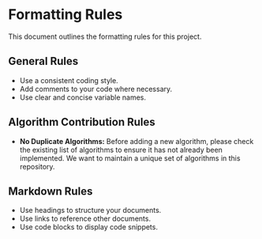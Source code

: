 # Formatting Rules

This document outlines the formatting rules for this project.

## General Rules

*   Use a consistent coding style.
*   Add comments to your code where necessary.
*   Use clear and concise variable names.

## Algorithm Contribution Rules

*   **No Duplicate Algorithms:** Before adding a new algorithm, please check the existing list of algorithms to ensure it has not already been implemented. We want to maintain a unique set of algorithms in this repository.

## Markdown Rules

*   Use headings to structure your documents.
*   Use links to reference other documents.
*   Use code blocks to display code snippets.
